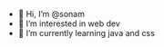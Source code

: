 - 👋 Hi, I’m @sonam
- 👀 I’m interested in web dev
- 🌱 I’m currently learning java and css



<!---
sora-00/sora-00 is a ✨ special ✨ repository because its `README.md` (this file) appears on your GitHub profile.
You can click the Preview link to take a look at your changes.
--->
